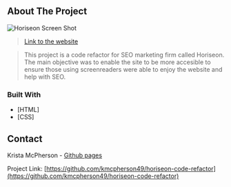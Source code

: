 ## About The Project

![Horiseon Screen Shot](../images/horiseon-refactor-screenshot.jpg)

>[Link to the website](https://kmcpherson49.github.io/horiseon-code-refactor/)

>This project is a code refactor for SEO marketing firm called Horiseon. The main objective was to enable the site to be more accesible to ensure those using screenreaders were able to enjoy the website and help with SEO.  

### Built With

* [HTML]
* [CSS]

## Contact

Krista McPherson - [Github pages](https://kmcpherson49.github.io/)

Project Link: [https://github.com/kmcpherson49/horiseon-code-refactor](https://github.com/kmcpherson49/horiseon-code-refactor)